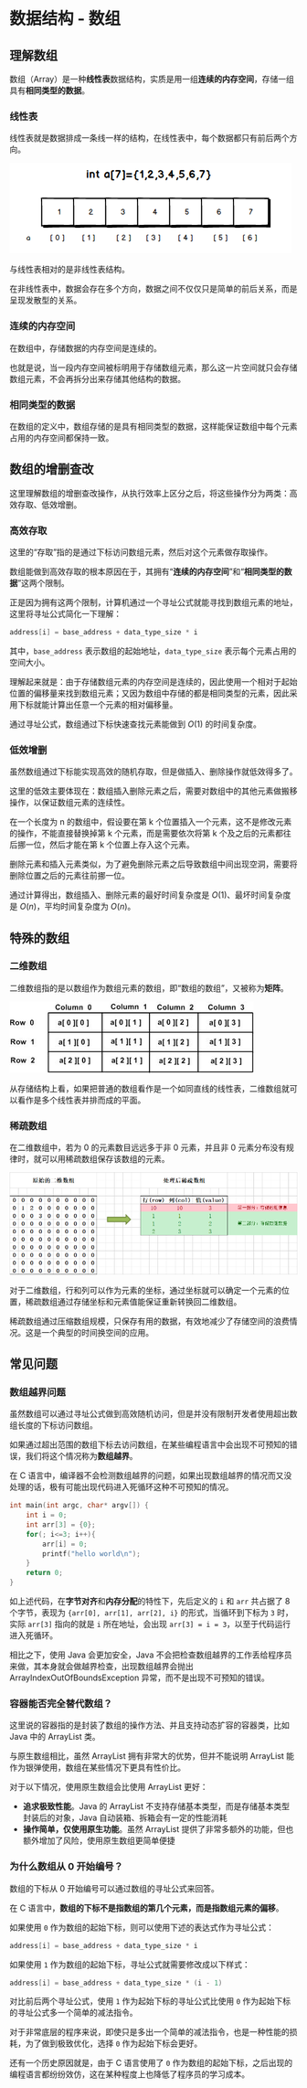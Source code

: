 # 数据结构 - 数组

## 理解数组

数组（Array）是一种**线性表**数据结构，实质是用一组**连续的内存空间**，存储一组具有**相同类型的数据**。

### 线性表

线性表就是数据排成一条线一样的结构，在线性表中，每个数据都只有前后两个方向。

![](attachments/20240826211052398.png)

与线性表相对的是非线性表结构。

在非线性表中，数据会存在多个方向，数据之间不仅仅只是简单的前后关系，而是呈现发散型的关系。

### 连续的内存空间

在数组中，存储数据的内存空间是连续的。

也就是说，当一段内存空间被标明用于存储数组元素，那么这一片空间就只会存储数组元素，不会再拆分出来存储其他结构的数据。

### 相同类型的数据

在数组的定义中，数组存储的是具有相同类型的数据，这样能保证数组中每个元素占用的内存空间都保持一致。

## 数组的增删查改

这里理解数组的增删查改操作，从执行效率上区分之后，将这些操作分为两类：高效存取、低效增删。

### 高效存取

这里的“存取”指的是通过下标访问数组元素，然后对这个元素做存取操作。

数组能做到高效存取的根本原因在于，其拥有“**连续的内存空间**”和“**相同类型的数据**”这两个限制。

正是因为拥有这两个限制，计算机通过一个寻址公式就能寻找到数组元素的地址，这里将寻址公式简化一下理解：

```c
address[i] = base_address + data_type_size * i
```

其中，`base_address` 表示数组的起始地址，`data_type_size` 表示每个元素占用的空间大小。

理解起来就是：由于存储数组元素的内存空间是连续的，因此使用一个相对于起始位置的偏移量来找到数组元素；又因为数组中存储的都是相同类型的元素，因此采用下标就能计算出任意一个元素的相对偏移量。

通过寻址公式，数组通过下标快速查找元素能做到 $O(1)$ 的时间复杂度。

### 低效增删

虽然数组通过下标能实现高效的随机存取，但是做插入、删除操作就低效得多了。

这里的低效主要体现在：数组插入删除元素之后，需要对数组中的其他元素做搬移操作，以保证数组元素的连续性。

在一个长度为 n 的数组中，假设要在第 k 个位置插入一个元素，这不是修改元素的操作，不能直接替换掉第 k 个元素，而是需要依次将第 k 个及之后的元素都往后挪一位，然后才能在第 k 个位置上存入这个元素。

删除元素和插入元素类似，为了避免删除元素之后导致数组中间出现空洞，需要将删除位置之后的元素往前挪一位。

通过计算得出，数组插入、删除元素的最好时间复杂度是 $O(1)$、最坏时间复杂度是 $O(n)$，平均时间复杂度为 $O(n)$。

## 特殊的数组

### 二维数组

二维数组指的是以数组作为数组元素的数组，即“数组的数组”，又被称为**矩阵**。

![](attachments/20240925203122055.png)

从存储结构上看，如果把普通的数组看作是一个如同直线的线性表，二维数组就可以看作是多个线性表并排而成的平面。

### 稀疏数组

在二维数组中，若为 0 的元素数目远远多于非 0 元素，并且非 0 元素分布没有规律时，就可以用稀疏数组保存该数组的元素。

![](attachments/20240827085815335.png)

对于二维数组，行和列可以作为元素的坐标，通过坐标就可以确定一个元素的位置，稀疏数组通过存储坐标和元素值能保证重新转换回二维数组。

稀疏数组通过压缩数组规模，只保存有用的数据，有效地减少了存储空间的浪费情况。这是一个典型的时间换空间的应用。

## 常见问题

### 数组越界问题

虽然数组可以通过寻址公式做到高效随机访问，但是并没有限制开发者使用超出数组长度的下标访问数组。

如果通过超出范围的数组下标去访问数组，在某些编程语言中会出现不可预知的错误，我们将这个情况称为**数组越界**。

在 C 语言中，编译器不会检测数组越界的问题，如果出现数组越界的情况而又没处理的话，极有可能出现代码进入死循环这种不可预知的情况。

```c
int main(int argc, char* argv[]) {
    int i = 0;
    int arr[3] = {0};
    for(; i<=3; i++){
        arr[i] = 0;
        printf("hello world\n");
    }
    return 0;
}
```

如上述代码，在**字节对齐**和**内存分配**的特性下，先后定义的 `i` 和 `arr` 共占据了 8 个字节，表现为 `{arr[0], arr[1], arr[2], i}` 的形式，当循环到下标为 `3` 时，实际 `arr[3]` 指向的就是 `i` 所在地址，会出现 `arr[3] = i = 3`，以至于代码运行进入死循环。

相比之下，使用 Java 会更加安全，Java 不会把检查数组越界的工作丢给程序员来做，其本身就会做越界检查，出现数组越界会抛出 ArrayIndexOutOfBoundsException 异常，而不是出现不可预知的错误。

### 容器能否完全替代数组？

这里说的容器指的是封装了数组的操作方法、并且支持动态扩容的容器类，比如 Java 中的 ArrayList 类。

与原生数组相比，虽然 ArrayList 拥有非常大的优势，但并不能说明 ArrayList 能作为银弹使用，数组在某些情况下更具有性价比。

对于以下情况，使用原生数组会比使用 ArrayList 更好：

- **追求极致性能**。Java 的 ArrayList 不支持存储基本类型，而是存储基本类型封装后的对象，Java 自动装箱、拆箱会有一定的性能消耗
- **操作简单，仅使用原生功能**。虽然 ArrayList 提供了非常多额外的功能，但也额外增加了风险，使用原生数组更简单便捷

### 为什么数组从 0 开始编号？

数组的下标从 0 开始编号可以通过数组的寻址公式来回答。

在 C 语言中，**数组的下标不是指数组的第几个元素，而是指数组元素的偏移**。

如果使用 `0` 作为数组的起始下标，则可以使用下述的表达式作为寻址公式：

```c
address[i] = base_address + data_type_size * i
```

如果使用 `1` 作为数组的起始下标，寻址公式就需要修改成以下样式：

```c
address[i] = base_address + data_type_size * (i - 1)
```

对比前后两个寻址公式，使用 `1` 作为起始下标的寻址公式比使用 `0` 作为起始下标的寻址公式多一个简单的减法指令。

对于非常底层的程序来说，即使只是多出一个简单的减法指令，也是一种性能的损耗，为了做到极致优化，选择 `0` 作为起始下标会更好。

还有一个历史原因就是，由于 C 语言使用了 `0` 作为数组的起始下标，之后出现的编程语言都纷纷效仿，这在某种程度上也降低了程序员的学习成本。
